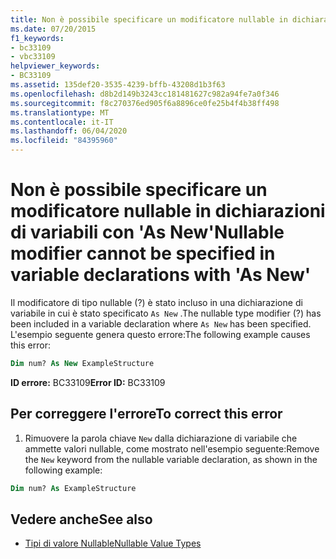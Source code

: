 ```yaml
---
title: Non è possibile specificare un modificatore nullable in dichiarazioni di variabili con 'As New'
ms.date: 07/20/2015
f1_keywords:
- bc33109
- vbc33109
helpviewer_keywords:
- BC33109
ms.assetid: 135def20-3535-4239-bffb-43208d1b3f63
ms.openlocfilehash: d8b2d149b3243cc181481627c982a94fe7a0f346
ms.sourcegitcommit: f8c270376ed905f6a8896ce0fe25b4f4b38ff498
ms.translationtype: MT
ms.contentlocale: it-IT
ms.lasthandoff: 06/04/2020
ms.locfileid: "84395960"
---
```

# <a name="nullable-modifier-cannot-be-specified-in-variable-declarations-with-as-new"></a><span data-ttu-id="62734-102">Non è possibile specificare un modificatore nullable in dichiarazioni di variabili con 'As New'</span><span class="sxs-lookup"><span data-stu-id="62734-102">Nullable modifier cannot be specified in variable declarations with 'As New'</span></span>
<span data-ttu-id="62734-103">Il modificatore di tipo nullable (?) è stato incluso in una dichiarazione di variabile in cui è stato specificato `As New` .</span><span class="sxs-lookup"><span data-stu-id="62734-103">The nullable type modifier (?) has been included in a variable declaration where `As New` has been specified.</span></span> <span data-ttu-id="62734-104">L'esempio seguente genera questo errore:</span><span class="sxs-lookup"><span data-stu-id="62734-104">The following example causes this error:</span></span>  
  
```vb  
Dim num? As New ExampleStructure  
```  
  
 <span data-ttu-id="62734-105">**ID errore:** BC33109</span><span class="sxs-lookup"><span data-stu-id="62734-105">**Error ID:** BC33109</span></span>  
  
## <a name="to-correct-this-error"></a><span data-ttu-id="62734-106">Per correggere l'errore</span><span class="sxs-lookup"><span data-stu-id="62734-106">To correct this error</span></span>  
  
1. <span data-ttu-id="62734-107">Rimuovere la parola chiave `New` dalla dichiarazione di variabile che ammette valori nullable, come mostrato nell'esempio seguente:</span><span class="sxs-lookup"><span data-stu-id="62734-107">Remove the `New` keyword from the nullable variable declaration, as shown in the following example:</span></span>  
  
```vb  
Dim num? As ExampleStructure  
```  
  
## <a name="see-also"></a><span data-ttu-id="62734-108">Vedere anche</span><span class="sxs-lookup"><span data-stu-id="62734-108">See also</span></span>

- [<span data-ttu-id="62734-109">Tipi di valore Nullable</span><span class="sxs-lookup"><span data-stu-id="62734-109">Nullable Value Types</span></span>](../programming-guide/language-features/data-types/nullable-value-types.md)
